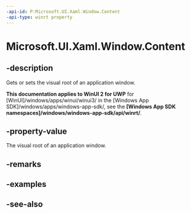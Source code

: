 ```yaml
---
-api-id: P:Microsoft.UI.Xaml.Window.Content
-api-type: winrt property
---
```


<!-- Property syntax
public Windows.UI.Xaml.UIElement Content { get;  set; }
-->

# Microsoft.UI.Xaml.Window.Content

## -description
Gets or sets the visual root of an application window.

**This documentation applies to WinUI 2 for UWP** for [WinUI]/windows/apps/winui/winui3/ in the [Windows App SDK]/windows/apps/windows-app-sdk/, see the **[Windows App SDK namespaces]/windows/windows-app-sdk/api/winrt/**.

## -property-value
The visual root of an application window.

## -remarks

## -examples

## -see-also
